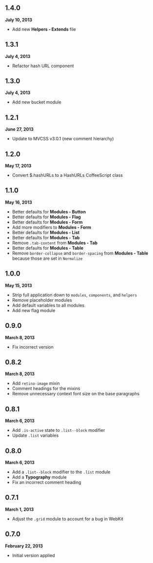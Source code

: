 ## 1.4.0
**July 10, 2013**

- Add new **Helpers - Extends** file

## 1.3.1
**July 4, 2013**

- Refactor hash URL component

## 1.3.0
**July 4, 2013**

- Add new bucket module

## 1.2.1
**June 27, 2013**

- Update to MVCSS v3.0.1 (new comment hierarchy)

## 1.2.0
**May 17, 2013**

- Convert $.hashURLs to a HashURLs CoffeeScript class

## 1.1.0
**May 16, 2013**

- Better defaults for **Modules - Button**
- Better defaults for **Modules - Flag**
- Better defaults for **Modules - Form**
- Add more modifiers to **Modules - Form**
- Better defaults for **Modules - List**
- Better defaults for **Modules - Tab**
- Remove `.tab-content` from **Modules - Tab**
- Better defaults for **Modules - Table**
- Remove `border-collapse` and `border-spacing` from **Modules - Table** because those are set in `Normalize`

## 1.0.0
**May 15, 2013**

- Strip full application down to `modules`, `components`, and `helpers`
- Remove placeholder modules
- Add default variables to all modules
- Add new flag module

## 0.9.0
**March 8, 2013**

- Fix incorrect version

## 0.8.2
**March 8, 2013**

- Add `retina-image` mixin
- Comment headings for the mixins
- Remove unnecessary context font size on the base paragraphs

## 0.8.1
**March 6, 2013**

- Add `.is-active` state to `.list--block` modifier
- Update `.list` variables

## 0.8.0
**March 6, 2013**

- Add a `.list--block` modifier to the `.list` module
- Add a **Typography** module
- Fix an incorrect comment heading

## 0.7.1
**March 1, 2013**

- Adjust the `.grid` module to account for a bug in WebKit

## 0.7.0
**February 22, 2013**

- Initial version applied
